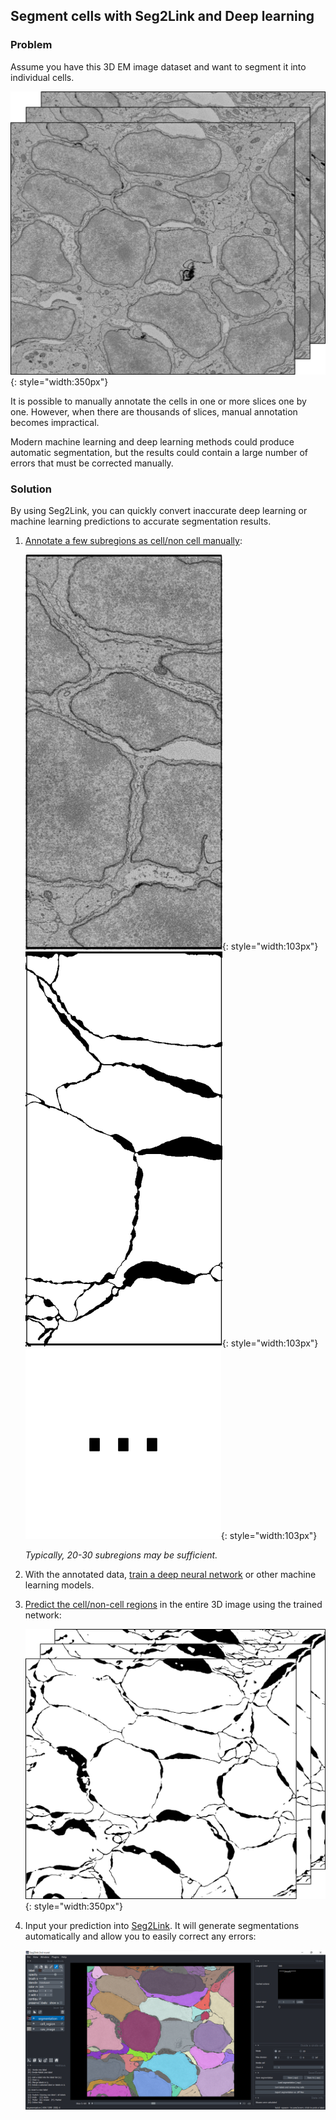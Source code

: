 ## Segment cells with Seg2Link and Deep learning

### Problem
Assume you have this 3D EM image dataset and want to segment it into individual cells.

![Raw-image](./pics/raw_0020.png){: style="width:350px"}

It is possible to manually annotate the cells in one or more slices one by one. However, when there are thousands of slices, manual annotation becomes impractical.

Modern machine learning and deep learning methods could produce automatic segmentation, but the results could contain a large number of errors that must be corrected manually.

### Solution
By using Seg2Link, you can quickly convert inaccurate deep learning or machine learning predictions to accurate segmentation results.

1. [Annotate a few subregions as cell/non cell manually](./seg2link-unet2d.md#2-annotate-cells):

    ![annotation](./pics/train_0020.png){: style="width:103px"} ![annotation](./pics/train_annotation_0020.png){: style="width:103px"} ![annotation](./pics/ellipsis.png){: style="width:103px"}

    *Typically, 20-30 subregions may be sufficient.*

2. With the annotated data, [train a deep neural network](./seg2link-unet2d.md#3-install-the-deep-learning-environment-in-local-pc) or other machine learning models.
3. [Predict the cell/non-cell regions](./seg2link-unet2d.md#6-predict-cell-regions) in the entire 3D image using the trained network:

    ![prediction](./pics/prediction_0020.png){: style="width:350px"}

4. Input your prediction into [Seg2Link](./quick_start.md). It will generate segmentations automatically and allow you to easily correct any errors:

    ![seg2link-gui](./pics/round2_0020.png)
